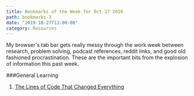 ```yaml
---
title: Bookmarks of the Week for Oct 27 2019
path: bookmarks-3
date: "2019-10-27T13:00:00"
category: Resources
---
```

My browser's tab bar gets really messy through the work week between research, problem solving, podcast references, reddit links, and good old fashioned procrastination. These are the important bits from the explosion of information this past week.


###General Learning
1. [The Lines of Code That Changed Everything](https://slate.com/technology/2019/10/consequential-computer-code-software-history.html)
